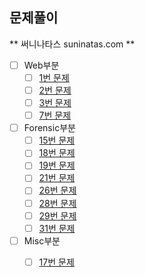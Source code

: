 ## 문제풀이

** 써니나타스 suninatas.com **

- [ ] Web부분
  - [ ] [1번 문제](suninatas/web/1/Web1.MD)
  - [ ] [2번 문제](suninatas/web/2/Web2.MD)
  - [ ] [3번 문제](suninatas/web/3/Web3.MD)
  - [ ] [7번 문제](suninatas/web/7/Web7.MD)

- [ ] Forensic부분
  - [ ] [15번 문제](suninatas/forensic/15/forensic15.MD)
  - [ ] [18번 문제](suninatas/forensic/18/forensic18.MD)
  - [ ] [19번 문제](suninatas/forensic/19/forensic19.MD)
  - [ ] [21번 문제](suninatas/forensic/21/forensic21.MD)
  - [ ] [26번 문제](suninatas/forensic/26/forensic26.MD)
  - [ ] [28번 문제](suninatas/forensic/28/forensic28.MD)
  - [ ] [29번 문제](suninatas/forensic/29/forensic29.MD)
  - [ ] [31번 문제](suninatas/forensic/31/forensic31.MD)
  
- [ ] Misc부분
  - [ ] [17번 문제](suninatas/misc/17/Misc17.MD)

